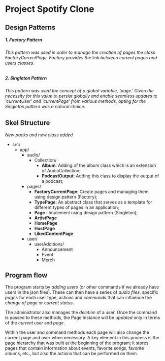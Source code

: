 # Project Spotify Clone

## Design Patterns

##### 1. Factory Pattern
###### This pattern was used in order to manage the creation of pages the class FactoryCurrentPage. Factory provides the link between current pages and users classes.
##### 2. Singleton Pattern
###### This pattern was used the concept of a global variable, 'page.' Given the necessity for this value to persist globally and enable seamless updates to 'currentUser' and 'currentPage' from various methods, opting for the Singleton pattern was a natural choice.


## Skel Structure
_New packs and new class added_
* src/
  * app/
      * audio/
        * Collection/
          * **Album**: Adding of the album class which is an extension of AudioCollection;
          * **PodcastOutput**: Adding this class to display the output of a podcast;
      * pages/
          * **FactoryCurrentPage**: Create pages and managing them using design pattern (Factory);
          * **TypePage**: An abstract class that serves as a template for different types of pages in an application;
          * **Page** : Implement using design pattern (Singleton);
          * **ArtistPage**
          * **HomePage**
          * **HostPage**
          * **LikedContentPage**
      * user/
          * userAdditions/
            * Announcement
            * Event
            * Merch

## Program flow

The program starts by _adding users_ (or other commands if we already have users in the json files). These can then have a series of _audio files_, specific _pages_ for each user type, actions and _commands_ that can influence the _change of page_ or _current status_.

The administrator also manages the _deletion_ of a user. Once the command is passed to these methods, the Page instance will be _updated_ only in terms of the _current user_ and _page_.

Within the user and command methods each page will also change the current page and user when necessary.  A key element in this process is the page hierarchy that was built at the beginning of the program; it stores pages that contain information about events, favorite songs, favorite albums, etc., but also the actions that can be performed on them.

